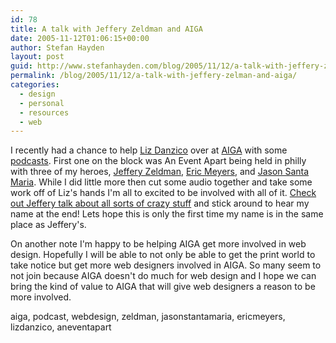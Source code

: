 ```yaml
---
id: 78
title: A talk with Jeffery Zeldman and AIGA
date: 2005-11-12T01:06:15+00:00
author: Stefan Hayden
layout: post
guid: http://www.stefanhayden.com/blog/2005/11/12/a-talk-with-jeffery-zelman-and-aiga/
permalink: /blog/2005/11/12/a-talk-with-jeffery-zelman-and-aiga/
categories:
  - design
  - personal
  - resources
  - web
---
```

I recently had a chance to help <a href="http://www.bobulate.com/">Liz Danzico</a> over at <a href="http://www.aiga.org">AIGA</a> with some <a href="http://www.aiga.org/content.cfm/podcast_directory">podcasts</a>. First one on the block was An Event Apart being held in philly with three of my heroes, <a href="http://zeldman.com/">Jeffery Zeldman</a>, <a href="http://meyerweb.com/">Eric Meyers</a>, and <a href="http://www.jasonsantamaria.com/">Jason Santa Maria</a>. While I did little more then cut some audio together and take some work off of Liz's hands I'm all to excited to be involved with all of it. <a href="http://www.aiga.org/content.cfm?ContentAlias=jzeldman01">Check out Jeffery talk about all sorts of crazy stuff</a> and stick around to hear my name at the end! Lets hope this is only the first time my name is in the same place as Jeffery's.

On another note I'm happy to be helping AIGA get more involved in web design. Hopefully I will be able to not only be able to get the print world to take notice but get more web designers involved in AIGA. So many seem to not join because AIGA doesn't do much for web design and I hope we can bring the kind of value to AIGA that will give web designers a reason to be more involved.

<tags>aiga, podcast, webdesign, zeldman, jasonstantamaria, ericmeyers, lizdanzico, aneventapart</tags>